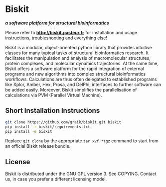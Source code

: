 Biskit
==========
___a software platform for structural bioinformatics___

Please refer to 
            **http://biskit.pasteur.fr**
for installation and usage instructions, troubleshooting and
everything else!


Biskit is a modular, object-oriented python library that provides
intuitive classes for many typical tasks of structural bioinformatics
research. It facilitates the manipulation and analysis of
macromolecular structures, protein complexes, and molecular dynamics
trajectories. At the same time, Biskit offers a software platform for
the rapid integration of external programs and new algorithms into
complex structural bioinformatics workflows. Calculations are thus
often delegated to established programs like Xplor, Amber, Hex, Prosa,
and DelPhi; interfaces to further software can be added
easily. Moreover, Biskit simplifies the parallelisation of
calculations via PVM (Parallel Virtual Machine).

Short Installation Instructions
--------------------------------

```sh
git clone https://github.com/graik/biskit.git biskit
pip install -r biskit/requirements.txt
pip install -e biskit
```
Replace `git clone` by the appropriate `tar xvf *tgz` command to start from an official Biskit release bundle.

License
-------

Biskit is distributed under the GNU GPL version 3. See COPYING. Contact us, in case you prefer a different licensing model.
